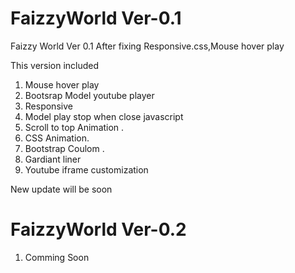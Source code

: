 # FaizzyWorld Ver-0.1
Faizzy World Ver 0.1 After fixing Responsive.css,Mouse hover play 

This version included 
1. Mouse hover play 
2. Bootsrap Model youtube player 
3. Responsive 
4. Model play stop when close javascript 
5. Scroll to top Animation .
6. CSS Animation.
7. Bootstrap Coulom .
8. Gardiant liner 
9. Youtube iframe customization

New update will be soon

# FaizzyWorld Ver-0.2

1. Comming Soon
